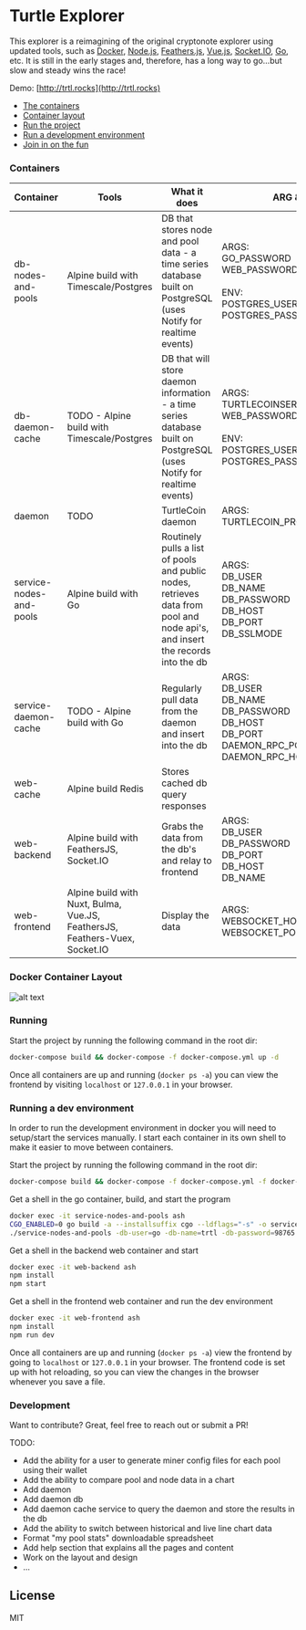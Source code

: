 # Turtle Explorer

This explorer is a reimagining of the original cryptonote explorer using updated tools, such as [Docker](https://www.docker.com/), [Node.js](https://nodejs.org), [Feathers.js](https://feathersjs.com/), [Vue.js](https://vuejs.org/), [Socket.IO](https://socket.io/), [Go](https://golang.org/), etc. It is still in the early stages and, therefore, has a long way to go...but slow and steady wins the race!

Demo: [http://trtl.rocks](http://trtl.rocks)

- [The containers](#containers)
- [Container layout](#docker-container-layout)
- [Run the project](#running)
- [Run a development environment](#running-a-dev-environment)
- [Join in on the fun](#development)

### Containers
| Container | Tools | What it does | ARG & ENV |
| ------ | ------ | ------ | ------ |
| db-nodes-and-pools | Alpine build with Timescale/Postgres | DB that stores node and pool data - a time series database built on PostgreSQL (uses Notify for realtime events) | ARGS:<br/>GO_PASSWORD<br/>WEB_PASSWORD<br/><br/>ENV:<br/>POSTGRES_USER<br/>POSTGRES_PASSWORD |
| db-daemon-cache | TODO - Alpine build with Timescale/Postgres | DB that will store daemon information - a time series database built on PostgreSQL (uses Notify for realtime events) | ARGS:<br/>TURTLECOINSERVICE_PASSWORD<br/>WEB_PASSWORD<br/><br/>ENV:<br/>POSTGRES_USER<br/>POSTGRES_PASSWORD |
| daemon | TODO | TurtleCoin daemon | ARGS:<br/>TURTLECOIN_PROGRAM |
| service-nodes-and-pools | Alpine build with Go | Routinely pulls a list of pools and public nodes, retrieves data from pool and node api's, and insert the records into the db | ARGS:<br/>DB_USER<br/>DB_NAME<br/>DB_PASSWORD<br/>DB_HOST<br/>DB_PORT<br/>DB_SSLMODE |
| service-daemon-cache | TODO - Alpine build with Go | Regularly pull data from the daemon and insert into the db | ARGS:<br/>DB_USER<br/>DB_NAME<br/>DB_PASSWORD<br/>DB_HOST<br/>DB_PORT<br/>DAEMON_RPC_PORT<br/>DAEMON_RPC_HOST |
| web-cache | Alpine build Redis | Stores cached db query responses |
| web-backend | Alpine build with FeathersJS, Socket.IO | Grabs the data from the db's and relay to frontend | ARGS:<br/>DB_USER<br/>DB_PASSWORD<br/>DB_PORT<br/>DB_HOST<br/>DB_NAME |
| web-frontend | Alpine build with Nuxt, Bulma, Vue.JS, FeathersJS, Feathers-Vuex, Socket.IO | Display the data | ARGS:<br/>WEBSOCKET_HOST<br/>WEBSOCKET_PORT |

### Docker Container Layout
![alt text](https://raw.githubusercontent.com/andrewnk/turtle-explorer/master/docker-layout.png "Docker Container Layout")

### Running
Start the project by running the following command in the root dir:
```sh
docker-compose build && docker-compose -f docker-compose.yml up -d
```
Once all containers are up and running (``docker ps -a``) you can view the frontend by visiting `localhost` or `127.0.0.1` in your browser.

### Running a dev environment
In order to run the development environment in docker you will need to setup/start the services manually. I start each container in its own shell to make it easier to move between containers.

Start the project by running the following command in the root dir:
```sh
docker-compose build && docker-compose -f docker-compose.yml -f docker-compose.dev.yml up -d
```

Get a shell in the go container, build, and start the program

```sh
docker exec -it service-nodes-and-pools ash
CGO_ENABLED=0 go build -a --installsuffix cgo --ldflags="-s" -o service-nodes-and-pools
./service-nodes-and-pools -db-user=go -db-name=trtl -db-password=98765 -db-host=db-nodes-and-pools -db-port=5432 -db-ssl-mode=disable
```

Get a shell in the backend web container and start
```sh
docker exec -it web-backend ash
npm install
npm start
```

Get a shell in the frontend web container and run the dev environment
```sh
docker exec -it web-frontend ash
npm install
npm run dev
```

Once all containers are up and running (`docker ps -a`) view the frontend by going to `localhost` or `127.0.0.1` in your browser. The frontend code is set up with hot reloading, so you can view the changes in the browser whenever you save a file.

### Development
Want to contribute? Great, feel free to reach out or submit a PR! 

TODO:
 - Add the ability for a user to generate miner config files for each pool using their wallet
 - Add the ability to compare pool and node data in a chart
 - Add daemon
 - Add daemon db
 - Add daemon cache service to query the daemon and store the results in the db
 - Add the ability to switch between historical and live line chart data
 - Format "my pool stats" downloadable spreadsheet
 - Add help section that explains all the pages and content
 - Work on the layout and design
 - ...

License
----
MIT
